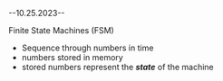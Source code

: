 --10.25.2023--

Finite State Machines (FSM)
- Sequence through numbers in time
- numbers stored in memory
- stored numbers represent the ***state*** of the machine

